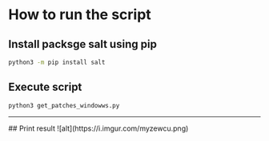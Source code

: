 # How to run the script

## Install packsge salt using pip
```bash
python3 -m pip install salt
```

## Execute script
```bash
python3 get_patches_windowws.py
```
<hr/>
## Print result
![alt](https://i.imgur.com/myzewcu.png)
